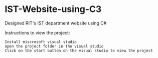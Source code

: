 # IST-Website-using-C3
Designed RIT's IST department website using C#


Instructions to view the project:
  
    Install miscrosoft visual studio 
    open the project folder in the visual studio
    Click on the start button on the visual studio to view the project
    
  
